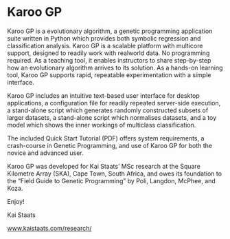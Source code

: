 # Karoo GP

Karoo GP is a evolutionary algorithm, a genetic programming application suite written in Python which provides both 
symbolic regression and classification analysis. Karoo GP is a scalable platform with multicore support, designed to 
readily work with realworld data. No programming required. As a teaching tool, it enables instructors to share 
step-by-step how an evolutionary algorithm arrives to its solution. As a hands-on learning tool, Karoo GP supports 
rapid, repeatable experimentation with a simple interface.

Karoo GP includes an intuitive text-based user interface for desktop applications, a configuration file for readily 
repeated server-side execution, a stand-alone script which generates randomly constructed subsets of larger datasets, 
a stand-alone script which normalises datasets, and a toy model which shows the inner workings of multiclass 
classification.

The included Quick Start Tutorial (PDF) offers system requirements, a crash-course in Genetic Programming, and use of 
Karoo GP for both the novice and advanced user.

Karoo GP was developed for Kai Staats’ MSc research at the Square Kilometre Array (SKA), Cape Town, South Africa, and 
owes its foundation to the “Field Guide to Genetic Programming” by Poli, Langdon, McPhee, and Koza.

Enjoy!

Kai Staats

www.kaistaats.com/research/
